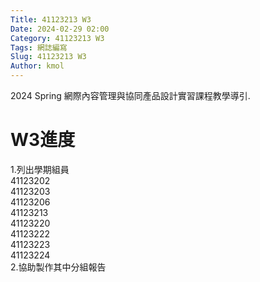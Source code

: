 ```yaml
---
Title: 41123213 W3
Date: 2024-02-29 02:00
Category: 41123213 W3
Tags: 網誌編寫
Slug: 41123213 W3
Author: kmol
---
```


2024 Spring 網際內容管理與協同產品設計實習課程教學導引.

<!-- PELICAN_END_SUMMARY -->

# W3進度

1.列出學期組員<br>
41123202<br>
41123203<br>
41123206<br>
41123213<br>
41123220<br>
41123222<br>
41123223<br>
41123224<br>
2.協助製作其中分組報告
